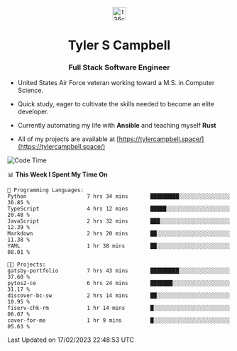 <p align="center">
<a href="https://www.linkedin.com/in/t36campbell" target="blank"><img align="center" src="https://ik.imagekit.io/t36campbell/Portfolio/linkedin.png.original_m8bbGgPh6.png" alt="t36campbell" height="30" width="30" /></a>
</p>
<h1 align="center">Tyler S Campbell</h1>
<h3 align="center">Full Stack Software Engineer</h3>

* United States Air Force veteran working toward a M.S. in Computer Science.

* Quick study, eager to cultivate the skills needed to become an elite developer.

* Currently automating my life with **Ansible** and teaching myself **Rust**

* All of my projects are available at [https://tylercampbell.space/](https://tylercampbell.space/)

<!--START_SECTION:waka-->
![Code Time](http://img.shields.io/badge/Code%20Time-2%2C177%20hrs%2029%20mins-blue)

📊 **This Week I Spent My Time On** 

```text
💬 Programming Languages: 
Python                   7 hrs 34 mins       █████████░░░░░░░░░░░░░░░░   36.85 % 
TypeScript               4 hrs 12 mins       █████░░░░░░░░░░░░░░░░░░░░   20.48 % 
JavaScript               2 hrs 32 mins       ███░░░░░░░░░░░░░░░░░░░░░░   12.39 % 
Markdown                 2 hrs 20 mins       ██░░░░░░░░░░░░░░░░░░░░░░░   11.38 % 
YAML                     1 hr 38 mins        ██░░░░░░░░░░░░░░░░░░░░░░░   08.01 % 

🐱‍💻 Projects: 
gatsby-portfolio         7 hrs 43 mins       █████████░░░░░░░░░░░░░░░░   37.60 % 
pytos2-ce                6 hrs 24 mins       ███████░░░░░░░░░░░░░░░░░░   31.17 % 
discover-bc-sw           2 hrs 14 mins       ██░░░░░░░░░░░░░░░░░░░░░░░   10.95 % 
fiserv-chk-rm            1 hr 14 mins        █░░░░░░░░░░░░░░░░░░░░░░░░   06.07 % 
cover-for-me             1 hr 9 mins         █░░░░░░░░░░░░░░░░░░░░░░░░   05.63 % 

```


 Last Updated on 17/02/2023 22:48:53 UTC
<!--END_SECTION:waka-->

